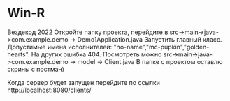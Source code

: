 # Win-R
Вездекод 2022
Откройте папку проекта, перейдите в src->main->java->com.example.demo -> Demo1Application.java
Запустить главный класс.
Допустимые имена исполнителей: "no-name","mc-pupkin","golden-hearts". На других ошибка 404.
Посмотреть можно src->main->java->com.example.demo -> model -> Client.java
В папке с проектом оставлю скрины с постман)

Когда сервер будет запущен перейдите по ссылки http://localhost:8080/clients/ 